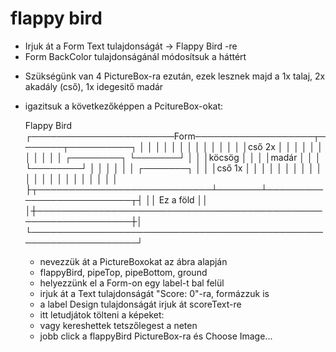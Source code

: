 ﻿# flappy bird 

* Irjuk át a Form Text tulajdonságát -> Flappy Bird -re
* Form BackColor tulajdonságánál módosítsuk a háttért

- Szükségünk van 4 PictureBox-ra ezután,
  ezek lesznek majd a 1x talaj, 2x akadály (cső), 1x idegesitő madár

* igazitsuk a következőképpen a PcitureBox-okat:

     Flappy Bird
     ┌───────────────────────Form───────────────────┬───────┬──────────┐
     │                                              │       │          │
     │                                              │       │          │
     │                                              │       │          │
     │                                              │cső 2x │          │
     │                                              │       │          │
     │                                              │       │          │
     │     ┌────────┐                               └───────┘          │
     │     │köcsög  │                                                  │
     │     │madár   │                                                  │
     │     └────────┘                                                  │
     │                                                                 │
     │                                                                 │
     │                             ┌───────┐                           │
     │                             │cső 1x │                           │
     │                             │       │                           │
     │                             │       │                           │
     │                             │       │                           │
     │                             │       │                           │
     │                             │       │                           │
     ├┬────────────────────────────┴───────┴──────────────────────────┬┤
     ││          Ez a föld                                            ││
     │┼───────────────────────────────────────────────────────────────┼│
     └─────────────────────────────────────────────────────────────────┘

    * nevezzük át a PictureBoxokat az ábra alapján
    * flappyBird, pipeTop, pipeBottom, ground
    * helyezzünk el a Form-on egy label-t bal felül
    * irjuk át a Text tulajdonságát "Score: 0"-ra, formázzuk is 
    * a label Design tulajdonságát irjuk át scoreText-re
    * itt letudjátok tölteni a képeket:
    * vagy kereshettek tetszőlegest a neten
    * jobb click a flappyBird PictureBox-ra és Choose Image...
